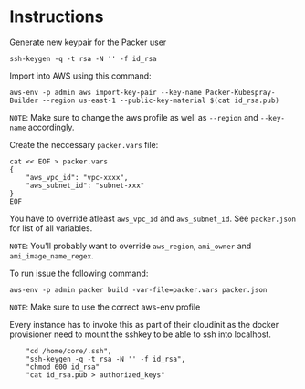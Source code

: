 # Instructions

Generate new keypair for the Packer user

    ssh-keygen -q -t rsa -N '' -f id_rsa

Import into AWS using this command:

    aws-env -p admin aws import-key-pair --key-name Packer-Kubespray-Builder --region us-east-1 --public-key-material $(cat id_rsa.pub)

`NOTE`: Make sure to change the aws profile as well as `--region` and `--key-name` accordingly.

Create the neccessary `packer.vars` file:

    cat << EOF > packer.vars
    {
        "aws_vpc_id": "vpc-xxxx",
        "aws_subnet_id": "subnet-xxx"
    }
    EOF

You have to override atleast `aws_vpc_id` and `aws_subnet_id`. See
`packer.json` for list of all variables.

`NOTE`: You'll probably want to override `aws_region`, `ami_owner` and `ami_image_name_regex`.

To run issue the following command:

    aws-env -p admin packer build -var-file=packer.vars packer.json

`NOTE`: Make sure to use the correct aws-env profile

Every instance has to invoke this as part of their cloudinit as the docker provisioner
need to mount the sshkey to be able to ssh into localhost.

        "cd /home/core/.ssh",
        "ssh-keygen -q -t rsa -N '' -f id_rsa",
        "chmod 600 id_rsa"
        "cat id_rsa.pub > authorized_keys"

